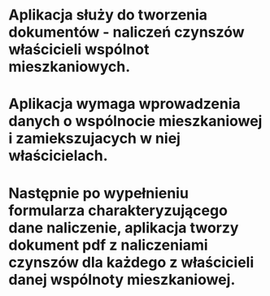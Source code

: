 # Aplikacja służy do tworzenia dokumentów - naliczeń czynszów właścicieli wspólnot mieszkaniowych.
# Aplikacja wymaga wprowadzenia danych o wspólnocie mieszkaniowej i zamiekszujacych w niej właścicielach.
# Następnie po wypełnieniu  formularza charakteryzującego dane naliczenie, aplikacja tworzy dokument pdf z naliczeniami czynszów dla każdego z właścicieli danej wspólnoty mieszkaniowej.